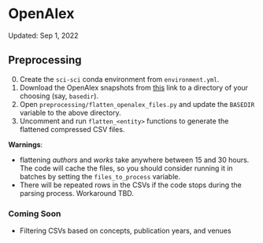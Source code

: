 # OpenAlex

Updated: Sep 1, 2022

## Preprocessing
0. Create the `sci-sci` conda environment from `environment.yml`.
1. Download the OpenAlex snapshots from [this](https://docs.openalex.org/download-snapshot/download-to-your-machine)
   link to a directory of your choosing (say, `basedir`).
2. Open `preprocessing/flatten_openalex_files.py` and update the `BASEDIR` variable to the above directory.
3. Uncomment and run `flatten_<entity>` functions to generate the flattened compressed CSV files.

**Warnings**:

* flattening _authors_ and _works_ take anywhere between 15 and 30 hours. The code will cache the files, so you
  should consider running it in batches by setting the `files_to_process` variable.
* There will be repeated rows in the CSVs if the code stops during the parsing process. Workaround TBD.

### Coming Soon

* Filtering CSVs based on concepts, publication years, and venues 